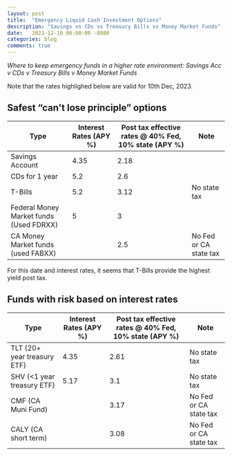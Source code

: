 ```yaml
---
layout: post
title:  "Emergency Liquid Cash Investment Options"
description: "Savings vs CDs vs Treasury Bills vs Money Market Funds"
date:   2023-12-10 00:00:00 -0800
categories: blog
comments: true
---
```

*Where to keep emergency funds in a higher rate environment: Savings Acc v CDs v Treasury Bills v Money Market Funds*

Note that the rates highlighed below are valid for 10th Dec, 2023.

## Safest “can't lose principle” options

| Type | Interest Rates (APY %) | Post tax effective rates @ 40% Fed, 10% state (APY %) | Note |
| --- | --- | --- | --- |
| Savings Account | 4.35 | 2.18 |  |
| CDs for 1 year | 5.2 | 2.6 |  |
| T-Bills  | 5.2 | 3.12 | No state tax |
| Federal Money Market funds (Used FDRXX) | 5 | 3 |  |
| CA Money Market funds (used FABXX) |  | 2.5 | No Fed or CA state tax |

For this date and interest rates, it seems that T-Bills provide the highest yield post tax. 

## Funds with risk based on interest rates

| Type | Interest Rates (APY %) | Post tax effective rates @ 40% Fed, 10% state (APY %) | Note |
| --- | --- | --- | --- |
| TLT (20+ year treasury ETF)  | 4.35 | 2.61 | No state tax  |
| SHV (<1 year treasury ETF) | 5.17 | 3.1 | No state tax  |
| CMF (CA Muni Fund) |  | 3.17 | No Fed or CA state tax |
| CALY (CA short term) |  | 3.08 | No Fed or CA state tax |
